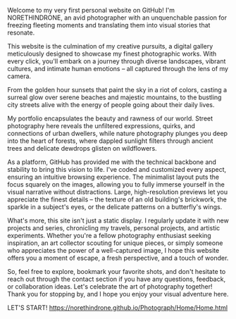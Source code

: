 Welcome to my very first personal website on GitHub! I'm NORETHINDRONE, an avid photographer with an unquenchable passion for freezing fleeting moments and translating them into visual stories that resonate.

This website is the culmination of my creative pursuits, a digital gallery meticulously designed to showcase my finest photographic works.
With every click, you'll embark on a journey through diverse landscapes, vibrant cultures, and intimate human emotions – all captured through the lens of my camera.

From the golden hour sunsets that paint the sky in a riot of colors, 
casting a surreal glow over serene beaches and majestic mountains, 
to the bustling city streets alive with the energy of people going about their daily lives.

My portfolio encapsulates the beauty and rawness of our world. Street photography here reveals the unfiltered expressions, quirks, and connections of urban dwellers,
while nature photography plunges you deep into the heart of forests, where dappled sunlight filters through ancient trees and delicate dewdrops glisten on wildflowers.

As a platform, GitHub has provided me with the technical backbone and stability to bring this vision to life. I've coded and customized every aspect, ensuring an intuitive browsing experience. 
The minimalist layout puts the focus squarely on the images, allowing you to fully immerse yourself in the visual narrative without distractions.
Large, high-resolution previews let you appreciate the finest details – the texture of an old building's brickwork, the sparkle in a subject's eyes, or the delicate patterns on a butterfly's wings.

What's more, this site isn't just a static display. I regularly update it with new projects and series, chronicling my travels, personal projects, and artistic experiments.
Whether you're a fellow photography enthusiast seeking inspiration, 
an art collector scouting for unique pieces, 
or simply someone who appreciates the power of a well-captured image, I hope this website offers you a moment of escape, a fresh perspective, and a touch of wonder.

So, feel free to explore, bookmark your favorite shots, and don't hesitate to reach out through the contact section if you have any questions, feedback, or collaboration ideas. 
Let's celebrate the art of photography together! Thank you for stopping by, and I hope you enjoy your visual adventure here.

LET'S START!
https://norethindrone.github.io/Photograph/Home/Home.html
